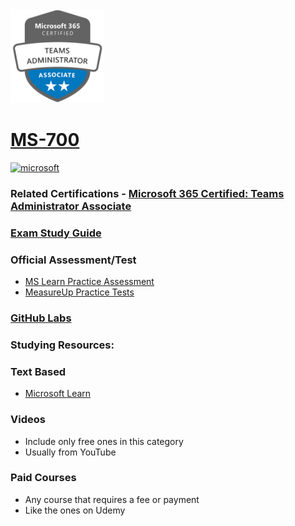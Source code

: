 <img src="/Images/certs/ms-700.png" width="150" height="150">

# [MS-700](https://learn.microsoft.com/certifications/exams/ms-700)

<a href='https://learn.microsoft.com/en-us/certifications/browse/?type=role-based&levels=intermediate' target="_blank"><img alt='microsoft' src='https://img.shields.io/badge/associate-100000?style=for-the-badge&logo=microsoft&logoColor=white&labelColor=0078D4&color=212221'/></a> 

### Related Certifications - [Microsoft 365 Certified: Teams Administrator Associate](https://learn.microsoft.com/en-us/certifications/m365-teams-administrator-associate)

### [Exam Study Guide](https://aka.ms/ms700-studyguide)

### Official Assessment/Test
- [MS Learn Practice Assessment](https://learn.microsoft.com/certifications/exams/ms-700/practice/assessment?assessment-type=practice&assessmentId=55)
- [MeasureUp Practice Tests](https://www.measureup.com/microsoft-practice-test-ms-700-managing-microsoft-teams.html)

### [GitHub Labs](https://github.com/MicrosoftLearning/MS-700-Managing-Microsoft-Teams/tree/master/Instructions/Labs)

### Studying Resources:

### Text Based
- [Microsoft Learn](https://learn.microsoft.com/certifications/exams/ms-700)
### Videos
- Include only free ones in this category
- Usually from YouTube
### Paid Courses
- Any course that requires a fee or payment
- Like the ones on Udemy

